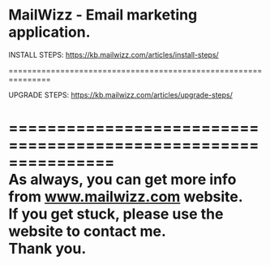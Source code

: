 MailWizz - Email marketing application.  
========
    
INSTALL STEPS: https://kb.mailwizz.com/articles/install-steps/  

    
===============================================================  
    
UPGRADE STEPS: https://kb.mailwizz.com/articles/upgrade-steps/  


===============================================================  
As always, you can get more info from www.mailwizz.com website.  
If you get stuck, please use the website to contact me.  
Thank you.  
===============================================================    